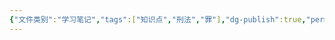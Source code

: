 ```yaml
---
{"文件类别":"学习笔记","tags":["知识点","刑法","罪"],"dg-publish":true,"permalink":"/学习笔记studyup/刑总/民主权利罪/","dgPassFrontmatter":true,"created":"2024-10-31T22:59:02.027+08:00","updated":"2024-10-31T22:59:59.237+08:00"}
---
```


